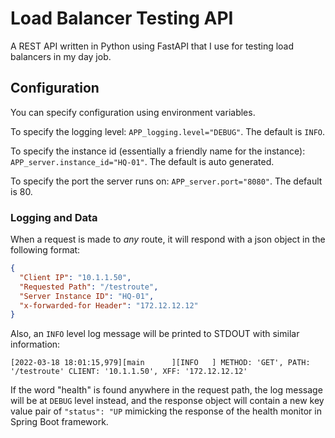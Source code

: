 # Load Balancer Testing API

A REST API written in Python using FastAPI that I use for testing load balancers in my day job.

## Configuration

You can specify configuration using environment variables.

To specify the logging level: `APP_logging.level="DEBUG"`. The default is `INFO`.

To specify the instance id (essentially a friendly name for the instance): `APP_server.instance_id="HQ-01"`. The default is auto generated.

To specify the port the server runs on: `APP_server.port="8080"`. The default is 80.

### Logging and Data

When a request is made to *any* route, it will respond with a json object in the following format:

```json
{
  "Client IP": "10.1.1.50",
  "Requested Path": "/testroute",
  "Server Instance ID": "HQ-01",
  "x-forwarded-for Header": "172.12.12.12"
}
```

Also, an `INFO` level log message will be printed to STDOUT with similar information:

`[2022-03-18 18:01:15,979][main      ][INFO   ] METHOD: 'GET', PATH: '/testroute' CLIENT: '10.1.1.50', XFF: '172.12.12.12'`

If the word "health" is found anywhere in the request path, the log message will be at `DEBUG` level instead, and the
response object will contain a new key value pair of `"status": "UP` mimicking the response of the health monitor in
Spring Boot framework.